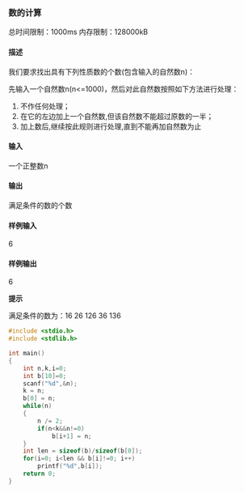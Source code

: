 ### 数的计算	


总时间限制：1000ms 内存限制：128000kB

#### 描述           	                                        

我们要求找出具有下列性质数的个数(包含输入的自然数n)：

先输入一个自然数n(n<=1000)，然后对此自然数按照如下方法进行处理：

1. 不作任何处理；
2. 在它的左边加上一个自然数,但该自然数不能超过原数的一半；
3. 加上数后,继续按此规则进行处理,直到不能再加自然数为止

#### 输入

一个正整数n

#### 输出

满足条件的数的个数

#### 样例输入

6

#### 样例输出

6

**提示**

满足条件的数为：16	26	126	36	136     	                                        

``` c
#include <stdio.h>
#include <stdlib.h>

int main()
{
	int n,k,i=0;
	int b[10]=0;
	scanf("%d",&n);
	k = n;
	b[0] = n;
	while(n)
	{
		n /= 2;
		if(n<k&&n!=0)
			b[i+1] = n;
	}
	int len = sizeof(b)/sizeof(b[0]);
	for(i=0; i<len && b[i]!=0; i++)
		printf("%d",b[i]);
	return 0;
}
```